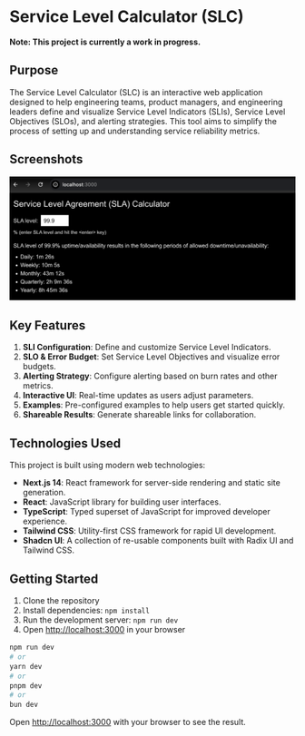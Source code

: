 # Service Level Calculator (SLC)

**Note: This project is currently a work in progress.**

## Purpose

The Service Level Calculator (SLC) is an interactive web application designed to help engineering teams, product managers, and engineering leaders define and visualize Service Level Indicators (SLIs), Service Level Objectives (SLOs), and alerting strategies. This tool aims to simplify the process of setting up and understanding service reliability metrics.

## Screenshots
<img src="https://github.com/ofrivera/gcp/raw/main/sre-workshop/images/image-1.png" alt="SL Calculator Screenshot 1" width="700"/>


## Key Features

1. **SLI Configuration**: Define and customize Service Level Indicators.
2. **SLO & Error Budget**: Set Service Level Objectives and visualize error budgets.
3. **Alerting Strategy**: Configure alerting based on burn rates and other metrics.
4. **Interactive UI**: Real-time updates as users adjust parameters.
5. **Examples**: Pre-configured examples to help users get started quickly.
6. **Shareable Results**: Generate shareable links for collaboration.

## Technologies Used

This project is built using modern web technologies:

- **Next.js 14**: React framework for server-side rendering and static site generation.
- **React**: JavaScript library for building user interfaces.
- **TypeScript**: Typed superset of JavaScript for improved developer experience.
- **Tailwind CSS**: Utility-first CSS framework for rapid UI development.
- **Shadcn UI**: A collection of re-usable components built with Radix UI and Tailwind CSS.

## Getting Started

1. Clone the repository
2. Install dependencies: `npm install`
3. Run the development server: `npm run dev`
4. Open [http://localhost:3000](http://localhost:3000) in your browser

```bash
npm run dev
# or
yarn dev
# or
pnpm dev
# or
bun dev
```

Open [http://localhost:3000](http://localhost:3000) with your browser to see the result.
